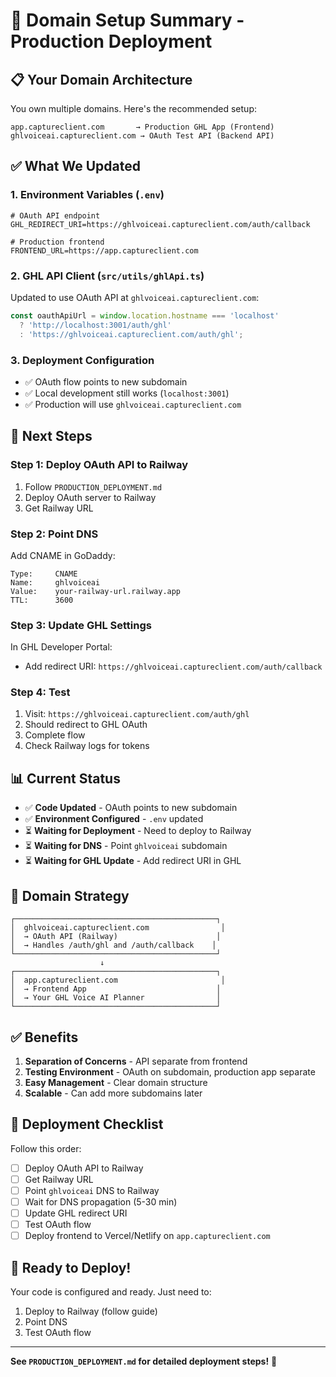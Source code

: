 # 🎯 **Domain Setup Summary - Production Deployment**

## 📋 **Your Domain Architecture**

You own multiple domains. Here's the recommended setup:

```
app.captureclient.com       → Production GHL App (Frontend)
ghlvoiceai.captureclient.com → OAuth Test API (Backend API)
```

## ✅ **What We Updated**

### **1. Environment Variables (`.env`)**
```env
# OAuth API endpoint
GHL_REDIRECT_URI=https://ghlvoiceai.captureclient.com/auth/callback

# Production frontend
FRONTEND_URL=https://app.captureclient.com
```

### **2. GHL API Client (`src/utils/ghlApi.ts`)**
Updated to use OAuth API at `ghlvoiceai.captureclient.com`:
```typescript
const oauthApiUrl = window.location.hostname === 'localhost' 
  ? 'http://localhost:3001/auth/ghl'
  : 'https://ghlvoiceai.captureclient.com/auth/ghl';
```

### **3. Deployment Configuration**
- ✅ OAuth flow points to new subdomain
- ✅ Local development still works (`localhost:3001`)
- ✅ Production will use `ghlvoiceai.captureclient.com`

## 🚀 **Next Steps**

### **Step 1: Deploy OAuth API to Railway**
1. Follow `PRODUCTION_DEPLOYMENT.md`
2. Deploy OAuth server to Railway
3. Get Railway URL

### **Step 2: Point DNS**
Add CNAME in GoDaddy:
```
Type:     CNAME
Name:     ghlvoiceai
Value:    your-railway-url.railway.app
TTL:      3600
```

### **Step 3: Update GHL Settings**
In GHL Developer Portal:
- Add redirect URI: `https://ghlvoiceai.captureclient.com/auth/callback`

### **Step 4: Test**
1. Visit: `https://ghlvoiceai.captureclient.com/auth/ghl`
2. Should redirect to GHL OAuth
3. Complete flow
4. Check Railway logs for tokens

## 📊 **Current Status**

- ✅ **Code Updated** - OAuth points to new subdomain
- ✅ **Environment Configured** - `.env` updated
- ⏳ **Waiting for Deployment** - Need to deploy to Railway
- ⏳ **Waiting for DNS** - Point `ghlvoiceai` subdomain
- ⏳ **Waiting for GHL Update** - Add redirect URI in GHL

## 🎯 **Domain Strategy**

```
┌─────────────────────────────────────────────┐
│  ghlvoiceai.captureclient.com                │
│  → OAuth API (Railway)                      │
│  → Handles /auth/ghl and /auth/callback    │
└─────────────────────────────────────────────┘
                    ↓
┌─────────────────────────────────────────────┐
│  app.captureclient.com                       │
│  → Frontend App                             │
│  → Your GHL Voice AI Planner                │
└─────────────────────────────────────────────┘
```

## ✅ **Benefits**

1. **Separation of Concerns** - API separate from frontend
2. **Testing Environment** - OAuth on subdomain, production app separate
3. **Easy Management** - Clear domain structure
4. **Scalable** - Can add more subdomains later

## 📝 **Deployment Checklist**

Follow this order:
- [ ] Deploy OAuth API to Railway
- [ ] Get Railway URL
- [ ] Point `ghlvoiceai` DNS to Railway
- [ ] Wait for DNS propagation (5-30 min)
- [ ] Update GHL redirect URI
- [ ] Test OAuth flow
- [ ] Deploy frontend to Vercel/Netlify on `app.captureclient.com`

## 🎉 **Ready to Deploy!**

Your code is configured and ready. Just need to:
1. Deploy to Railway (follow guide)
2. Point DNS
3. Test OAuth flow

---

**See `PRODUCTION_DEPLOYMENT.md` for detailed deployment steps!** 🚀
